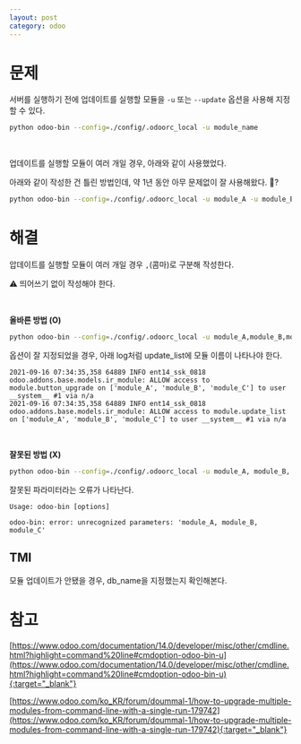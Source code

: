 ```yaml
---
layout: post
category: odoo
---
```


# 문제

서버를 실행하기 전에 업데이트를 실행할 모듈을 `-u` 또는 `--update` 옵션을 사용해 지정할 수 있다.

```bash
python odoo-bin --config=./config/.odoorc_local -u module_name
```

<br>

업데이트를 실행할 모듈이 여러 개일 경우, 아래와 같이 사용했었다.

아래와 같이 작성한 건 틀린 방법인데, 약 1년 동안 아무 문제없이 잘 사용해왔다. 🤔?

```bash
python odoo-bin --config=./config/.odoorc_local -u module_A -u module_B -u module_C
```

# 해결

압데이트를 실행할 모듈이 여러 개일 경우 `,`(콤마)로 구분해 작성한다. 

⚠️ 띄어쓰기 없이 작성해야 한다.

<br>

**올바른 방법 (O)**

```bash
python odoo-bin --config=./config/.odoorc_local -u module_A,module_B,module_C
```

옵션이 잘 지정되었을 경우, 아래 log처럼 update_list에 모듈 이름이 나타나야 한다.

```text
2021-09-16 07:34:35,358 64889 INFO ent14_ssk_0818 odoo.addons.base.models.ir_module: ALLOW access to module.button_upgrade on ['module_A', 'module_B', 'module_C'] to user __system__ #1 via n/a 
2021-09-16 07:34:35,358 64889 INFO ent14_ssk_0818 odoo.addons.base.models.ir_module: ALLOW access to module.update_list on ['module_A', 'module_B', 'module_C'] to user __system__ #1 via n/a 
```

<br>

**잘못된 방법 (X)**

```bash
python odoo-bin --config=./config/.odoorc_local -u module_A, module_B, module_C
```

잘못된 파라미터라는 오류가 나타난다.

```text
Usage: odoo-bin [options]

odoo-bin: error: unrecognized parameters: 'module_A, module_B, module_C'
```

## TMI

모듈 업데이트가 안됐을 경우, db_name을 지정했는지 확인해본다.

# 참고

[https://www.odoo.com/documentation/14.0/developer/misc/other/cmdline.html?highlight=command%20line#cmdoption-odoo-bin-u](https://www.odoo.com/documentation/14.0/developer/misc/other/cmdline.html?highlight=command%20line#cmdoption-odoo-bin-u){:target="_blank"}

[https://www.odoo.com/ko_KR/forum/doummal-1/how-to-upgrade-multiple-modules-from-command-line-with-a-single-run-179742](https://www.odoo.com/ko_KR/forum/doummal-1/how-to-upgrade-multiple-modules-from-command-line-with-a-single-run-179742){:target="_blank"}
